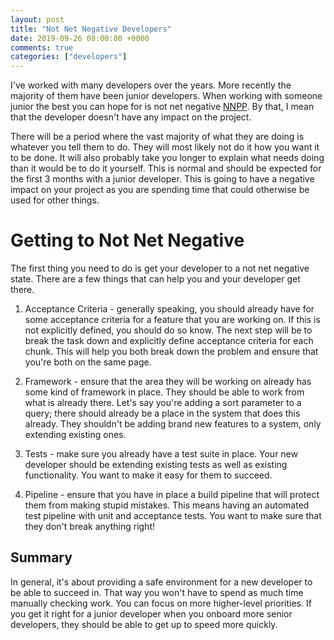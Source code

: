 ```yaml
---
layout: post
title: "Not Net Negative Developers"
date: 2019-09-26 08:00:00 +0000
comments: true
categories: ["developers"]
---
```


I've worked with many developers over the years. More recently the majority of them have been junior developers. When working with someone junior the best you can hope for is not net negative [NNPP](http://www.pyxisinc.com/NNPP_Article.pdf). By that, I mean that the developer doesn't have any impact on the project.

There will be a period where the vast majority of what they are doing is whatever you tell them to do. They will most likely not do it how you want it to be done. It will also probably take you longer to explain what needs doing than it would be to do it yourself. This is normal and should be expected for the first 3 months with a junior developer. This is going to have a negative impact on your project as you are spending time that could otherwise be used for other things. 


# Getting to Not Net Negative
The first thing you need to do is get your developer to a not net negative state. There are a few things that can help you and your developer get there.

1. Acceptance Criteria - generally speaking, you should already have for some acceptance criteria for a feature that you are working on. If this is not explicitly defined, you should do so know. The next step will be to break the task down and explicitly define acceptance criteria for each chunk. This will help you both break down the problem and ensure that you're both on the same page.

2. Framework - ensure that the area they will be working on already has some kind of framework in place. They should be able to work from what is already there. Let's say you're adding a sort parameter to a query; there should already be a place in the system that does this already. They shouldn't be adding brand new features to a system, only extending existing ones. 

3. Tests - make sure you already have a test suite in place. Your new developer should be extending existing tests as well as existing functionality. You want to make it easy for them to succeed.

4. Pipeline - ensure that you have in place a build pipeline that will protect them from making stupid mistakes. This means having an automated test pipeline with unit and acceptance tests. You want to make sure that they don't break anything right! 

## Summary
In general, it's about providing a safe environment for a new developer to be able to succeed in. That way you won't have to spend as much time manually checking work. You can focus on more higher-level priorities. If you get it right for a junior developer when you onboard more senior developers, they should be able to get up to speed more quickly. 